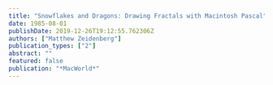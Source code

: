 ```yaml
---
title: "Snowflakes and Dragons: Drawing Fractals with Macintosh Pascal"
date: 1985-08-01
publishDate: 2019-12-26T19:12:55.762306Z
authors: ["Matthew Zeidenberg"]
publication_types: ["2"]
abstract: ""
featured: false
publication: "*MacWorld*"
---
```


